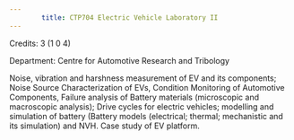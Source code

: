 ```yaml
---
        title: CTP704 Electric Vehicle Laboratory II
---
```

Credits: 3 (1 0 4)

Department: Centre for Automotive Research and Tribology

Noise, vibration and harshness measurement of EV and its components; Noise Source Characterization of EVs, Condition Monitoring of Automotive Components, Failure analysis of Battery materials (microscopic and macroscopic analysis); Drive cycles for electric vehicles; modelling and simulation of battery (Battery models (electrical; thermal; mechanistic and its simulation) and NVH. Case study of EV platform.